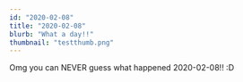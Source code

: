 ```yaml
---
id: "2020-02-08"
title: "2020-02-08"
blurb: "What a day!!"
thumbnail: "testthumb.png"
---
```


Omg you can NEVER guess what happened 2020-02-08!! :D
